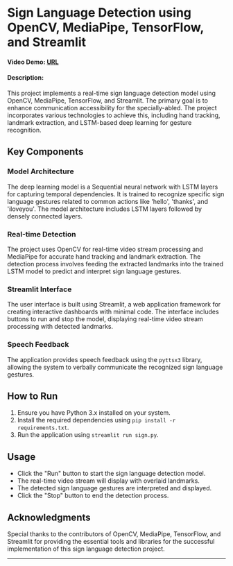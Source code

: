 # Sign Language Detection using OpenCV, MediaPipe, TensorFlow, and Streamlit

#### Video Demo:  [URL](https://youtu.be/Xsgc5DUmb4s)
#### Description:
This project implements a real-time sign language detection model using OpenCV, MediaPipe, TensorFlow, and Streamlit. The primary goal is to enhance communication accessibility for the specially-abled. The project incorporates various technologies to achieve this, including hand tracking, landmark extraction, and LSTM-based deep learning for gesture recognition.

## Key Components

### Model Architecture

The deep learning model is a Sequential neural network with LSTM layers for capturing temporal dependencies. It is trained to recognize specific sign language gestures related to common actions like 'hello', 'thanks', and 'iloveyou'. The model architecture includes LSTM layers followed by densely connected layers.

### Real-time Detection

The project uses OpenCV for real-time video stream processing and MediaPipe for accurate hand tracking and landmark extraction. The detection process involves feeding the extracted landmarks into the trained LSTM model to predict and interpret sign language gestures.

### Streamlit Interface

The user interface is built using Streamlit, a web application framework for creating interactive dashboards with minimal code. The interface includes buttons to run and stop the model, displaying real-time video stream processing with detected landmarks.

### Speech Feedback

The application provides speech feedback using the `pyttsx3` library, allowing the system to verbally communicate the recognized sign language gestures.

## How to Run

1. Ensure you have Python 3.x installed on your system.
2. Install the required dependencies using `pip install -r requirements.txt`.
3. Run the application using `streamlit run sign.py`.

## Usage

- Click the "Run" button to start the sign language detection model.
- The real-time video stream will display with overlaid landmarks.
- The detected sign language gestures are interpreted and displayed.
- Click the "Stop" button to end the detection process.

## Acknowledgments

Special thanks to the contributors of OpenCV, MediaPipe, TensorFlow, and Streamlit for providing the essential tools and libraries for the successful implementation of this sign language detection project.

---
